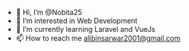 - 👋 Hi, I’m @Nobita25
- 👀 I’m interested in Web Development
- 🌱 I’m currently learning Laravel and VueJs
- 📫 How to reach me alibinsarwar2001@gmail.com

<!---
Nobita25/Nobita25 is a ✨ special ✨ repository because its `README.md` (this file) appears on your GitHub profile.
You can click the Preview link to take a look at your changes.
--->

